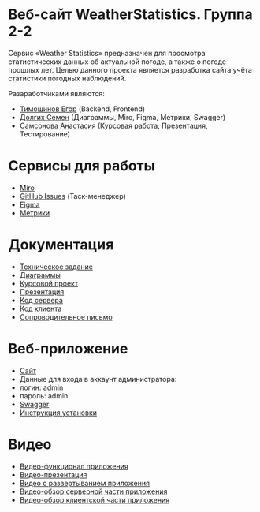 # Веб-сайт WeatherStatistics. Группа 2-2
Сервис «Weather Statistics» предназначен для просмотра статистических данных об 
актуальной погоде, а также о погоде прошлых лет.
Целью данного проекта является разработка сайта учёта статистики погодных наблюдений.

Разаработчиками являются:
* [Тимошинов Егор](https://github.com/Morgomir1) (Backend, Frontend)
* [Долгих Семен](https://github.com/BlG-SEM) (Диаграммы, Miro, Figma, Метрики, Swagger)
* [Самсонова Анастасия](https://github.com/Nastya-Samsonova) (Курсовая работа, Презентация, Тестирование)

# Сервисы для работы
* [Miro](https://miro.com/app/board/uXjVMdmeG98=/)
* [GitHub Issues](https://github.com/Morgomir1/WeatherStatistics/issues) (Таск-менеджер)
* [Figma](https://www.figma.com/file/1puqRHwjSr7R51WveWESQW/Untitled?node-id=0%3A1&t=1qfSRSPv4mcw0xyQ-1)
* [Метрики](https://metrika.yandex.ru/dashboard?id=93829072)

# Документация
* [Техническое задание](https://github.com/Morgomir1/WeatherStatistics/blob/main/Documentation/%D0%A2%D0%B5%D1%85%D0%BD%D0%B8%D1%87%D0%B5%D1%81%D0%BA%D0%BE%D0%B5%20%D0%B7%D0%B0%D0%B4%D0%B0%D0%BD%D0%B8%D0%B5%202-2.pdf)
* [Диаграммы](https://github.com/Morgomir1/WeatherStatistics/tree/main/Diagrams)
* [Курсовой проект](https://github.com/Morgomir1/WeatherStatistics/blob/main/Documentation/Kursovaya_rabota_gruppa_2-2.pdf)
* [Презентация](https://github.com/Morgomir1/WeatherStatistics/blob/main/Documentation/Погодная%20статистика%20(1).pdf)
* [Код сервера](https://github.com/Morgomir1/WeatherStatistics/tree/develop/src/main/java/weatherStatistics)
* [Код клиента](https://github.com/Morgomir1/WeatherStatistics/tree/develop/src/main/resources)
* [Сопроводительное письмо](https://github.com/Morgomir1/WeatherStatistics/blob/main/Documentation/%D0%A1%D0%BE%D0%BF%D1%80%D0%BE%D0%B2%D0%BE%D0%B4%D0%B8%D1%82%D0%B5%D0%BB%D1%8C%D0%BD%D0%BE%D0%B5%20%D0%BF%D0%B8%D1%81%D1%8C%D0%BC%D0%BE.pdf)
# Веб-приложение
* [Сайт](http://194.67.119.36:8090/)
* Данные для входа в аккаунт администратора:
* логин: admin
* пароль: admin
* [Swagger](http://194.67.119.36:8090/swagger-ui/index.html)
* [Инструкция установки](https://github.com/Morgomir1/WeatherStatistics/blob/main/Documentation/instruction.txt)
# Видео
* [Видео-функционал приложения](https://drive.google.com/file/d/1NaVlO1e490X_--mVdr9WaJsyYjq_wuJQ/view?usp=drive_link)
* [Видео-презентация](https://drive.google.com/file/d/146CO5wfCWvvWNDkX02BWbrO6VPdMNtJ3/view?usp=drive_link)
* [Видео с развертыванием приложения](https://drive.google.com/file/d/1EAa0d4i9GXspWxixKFEgQWS_eKGM2hHO/view?usp=drive_link)
* [Видео-обзор серверной части приложения](https://drive.google.com/file/d/1zXaMjREG8Zr0dJqCIHmAAi3rJT7Z1_Is/view?usp=drive_link)
* [Видео-обзор клиентской части приложения](https://drive.google.com/file/d/1w7kivm8IllgaDwOnc10VpTBuCuPFV-KN/view?usp=drive_link)
